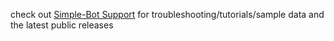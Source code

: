 
check out [Simple-Bot Support](https://github.com/mr-highball/simplebot-support) for troubleshooting/tutorials/sample data and the latest public releases
